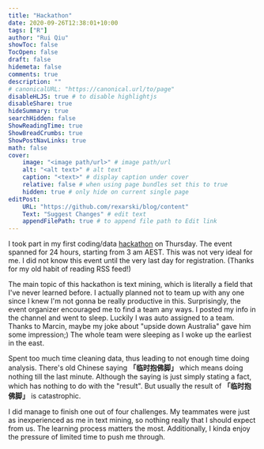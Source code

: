 ```yaml
---
title: "Hackathon"
date: 2020-09-26T12:38:01+10:00
tags: ["R"]
author: "Rui Qiu"
showToc: false
TocOpen: false
draft: false
hidemeta: false
comments: true
description: ""
# canonicalURL: "https://canonical.url/to/page"
disableHLJS: true # to disable highlightjs
disableShare: true
hideSummary: true
searchHidden: false
ShowReadingTime: true
ShowBreadCrumbs: true
ShowPostNavLinks: true
math: false
cover:
    image: "<image path/url>" # image path/url
    alt: "<alt text>" # alt text
    caption: "<text>" # display caption under cover
    relative: false # when using page bundles set this to true
    hidden: true # only hide on current single page
editPost:
    URL: "https://github.com/rexarski/blog/content"
    Text: "Suggest Changes" # edit text
    appendFilePath: true # to append file path to Edit link
---
```


I took part in my first coding/data [hackathon](https://github.com/WhyR2020/hackathon) on Thursday. The event spanned for 24 hours, starting from 3 am AEST. This was not very ideal for me. I did not know this event until the very last day for registration. (Thanks for my old habit of reading RSS feed!)

The main topic of this hackathon is text mining, which is literally a field that I've never learned before. I actually planned not to team up with any one since I knew I'm not gonna be really productive in this. Surprisingly, the event organizer encouraged me to find a team any ways. I posted my info in the channel and went to sleep. Luckily I was auto assigned to a team. Thanks to Marcin, maybe my joke about "upside down Australia" gave him some impression;) The whole team were sleeping as I woke up the earliest in the east.

Spent too much time cleaning data, thus leading to not enough time doing analysis. There's old Chinese saying **「临时抱佛脚」** which means doing nothing till the last minute. Although the saying is just simply stating a fact, which has nothing to do with the "result". But usually the result of **「临时抱佛脚」** is catastrophic.

I did manage to finish one out of four challenges. My teammates were just as inexperienced as me in text mining, so nothing really that I should expect from us. The learning process matters the most. Additionally, I kinda enjoy the pressure of limited time to push me through.
